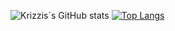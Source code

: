 ![Krizzis`s GitHub stats](https://github-readme-stats.vercel.app/api?username=KrizzMU&show_icons=true&theme=buefy) [![Top Langs](https://github-readme-stats.vercel.app/api/top-langs/?username=KrizzMU&layout=compact)](https://github.com/KrizzMU/)
